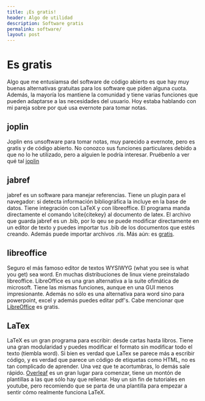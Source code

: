 ```yaml
---
title: ¡Es gratis!
header: Algo de utilidad
description: Software gratis
permalink: software/
layout: post
---
```


# Es gratis

Algo que me entusiamsa del software de código abierto es que hay muy buenas alternativas gratuitas para los software que piden alguna cuota. Además, la mayoría los mantiene la comunidad y tiene varias funciones que pueden adaptarse a las necesidades del usuario. Hoy estaba hablando con mi pareja sobre por qué usa evernote para tomar notas.

## joplin

Joplin ens unsoftware para tomar notas, muy parecido a evernote, pero es gratis y de código abierto. No conozco sus funciones particulares debido a que no lo he utilizado, pero a alguien le podría interesar. Pruébenlo a ver qué tal [joplin](https://joplinapp.org/)

## jabref

jabref es un software para manejar referencias. Tiene un plugin para el navegador: si detecta información bibliográfica la incluye en la base de datos. Tiene integración con LaTeX y con libreoffice. El programa manda directamente el comando \cite{citekey} al documento de latex. El archivo que guarda jabref es un .bib, por lo qeu se puede modificar directamente en un editor de texto y puedes importar tus .bib de los documentos que estés creando. Además puede importar archivos .ris. Más aún: es [gratis](https://www.jabref.org/).

## libreoffice

Seguro el más famoso editor de textos WYSIWYG (what you see is what you get) sea word. En muchas distribuciones de linux viene preinstalado libreoffice. LibreOffice es una gran alternativa a la suite ofimática de microsoft. Tiene las mismas funciones, aunque en una GUI menos impresionante. Además no sólo es una alternativa para word sino para powerpoint, excel y además puedes editar pdf's. Cabe mencionar que [LibreOffice](https://es.libreoffice.org/) es gratis.

## LaTex

LaTeX es un gran programa para escribir: desde cartas hasta libros. Tiene una gran modularidad y puedes modificar el formato sin modificar todo el texto (tiembla word). Si bien es verdad que LaTex se parece más a escribir código, y es verdad que parece un código de etiquetas como HTML, no es tan complicado de aprender. Una vez que te acortumbras, lo demás sale rápido. [Overleaf](https://www.overleaf.com/) es un gran lugar para comenzar, tiene un montón de plantillas a las que sólo hay que rellenar. Hay un sin fin de tutoriales en youtube, pero recomiendo que se parta de una plantilla para empezar a sentir cómo realmente funciona LaTeX.
